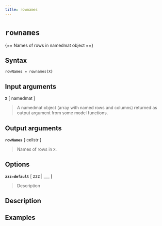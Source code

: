 ```yaml
---
title: rownames
---
```


# `rownames`

{== Names of rows in namedmat object ==}


## Syntax 

    rowNames = rownames(X)


## Input arguments 

__`X`__ [ namedmat ]
> 
> A namedmat object (array with named rows and
> columns) returned as output argument from some model functions.
> 


## Output arguments 

__`rowNames`__ [ cellstr ]
> 
> Names of rows in `X`.
> 


## Options 

__`zzz=default`__ [ zzz | ___ ]
> 
> Description
> 


## Description 



## Examples

```matlab
```

